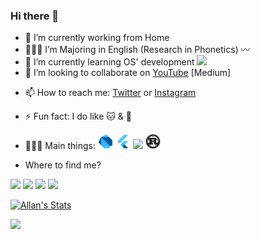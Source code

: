 ### Hi there 👋

- 🔭 I’m currently working from Home
- 🧑🏼‍🎓 I’m Majoring in English (Research in Phonetics) 〰
- 🌱 I’m currently learning OS' development <img height="24" src="https://avatars0.githubusercontent.com/u/12826430?s=200&v=4">
- 👯 I’m looking to collaborate on [YouTube](https://www.youtube.com/channel/UCrFTsrNTqLaVleQ_FeKYrsQ) [Medium]
<!-- - 🤔 I’m looking for help with ... -->
<!-- - 💬 Ask me about ... -->
- 📫 How to reach me: [Twitter](https://twitter.com/allansrc) or [Instagram](https://instagram.com/allansrc)
<!-- - 😄 Pronouns: ... -->
- ⚡ Fun fact: I do like 🐱 & 🦆

- 👨🏼‍💻  Main things:
<code><img height="24" src="https://raw.githubusercontent.com/github/explore/80688e429a7d4ef2fca1e82350fe8e3517d3494d/topics/dart/dart.png"></code>
<code><img height="24" src="https://raw.githubusercontent.com/github/explore/80688e429a7d4ef2fca1e82350fe8e3517d3494d/topics/flutter/flutter.png"></code>
<code><img height="24" src="https://avatars0.githubusercontent.com/u/12826430?s=200&v=4"></code>
<code><img height="24" src="https://raw.githubusercontent.com/github/explore/80688e429a7d4ef2fca1e82350fe8e3517d3494d/topics/rust/rust.png"></code>

- Where to find me?

<a href="https://medium.com/@allansrc"><img src="https://img.shields.io/badge/Medium-12100E?style=for-the-badge&logo=medium&logoColor=white" /></a>
<a href="https://linkedin.com/in/allanrt"> <img src="https://img.shields.io/badge/LinkedIn-0077B5?style=for-the-badge&logo=linkedin&logoColor=white" /></a>
<a href="https://twitch.tv/duckdevtv"><img src="https://img.shields.io/badge/Twitch-9146FF?style=for-the-badge&logo=twitch&logoColor=white" /></a>
<a href="https://www.youtube.com/channel/UCrFTsrNTqLaVleQ_FeKYrsQ"><img src="https://img.shields.io/badge/YouTube-FF0000?style=for-the-badge&logo=youtube&logoColor=white" /></a>


[![Allan's Stats](https://github-readme-stats.vercel.app/api?username=allansrc&&show_icons=true&title_color=FFA10B&icon_color=FFA10B&text_color=ffffff&bg_color=151515)](https://github.com/allansrc)

<!-- <img src="https://github-readme-stats.vercel.app/api/top-langs/?username=allansrc&theme=dark&layout=compact&show_icons=true&title_color=FFA10B&icon_color=FFA10B"/> -->


<code><img src="https://komarev.com/ghpvc/?username=allansrc&style=flat&color=yellow"></code>





